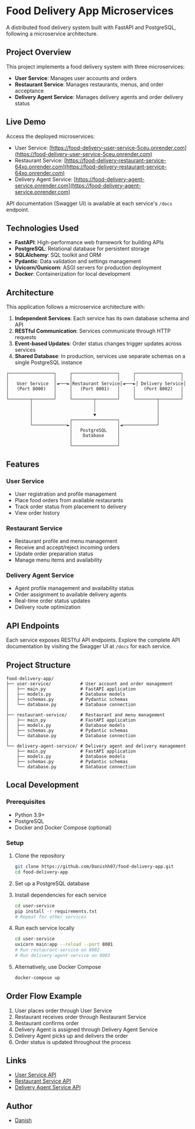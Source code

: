 # Food Delivery App Microservices

A distributed food delivery system built with FastAPI and PostgreSQL, following a microservice architecture.

## Project Overview

This project implements a food delivery system with three microservices:
- **User Service**: Manages user accounts and orders
- **Restaurant Service**: Manages restaurants, menus, and order acceptance
- **Delivery Agent Service**: Manages delivery agents and order delivery status

## Live Demo

Access the deployed microservices:
- User Service: [https://food-delivery-user-service-5ceu.onrender.com](https://food-delivery-user-service-5ceu.onrender.com)
- Restaurant Service: [https://food-delivery-restaurant-service-64xo.onrender.com](https://food-delivery-restaurant-service-64xo.onrender.com)
- Delivery Agent Service: [https://food-delivery-agent-service.onrender.com](https://food-delivery-agent-service.onrender.com)

API documentation (Swagger UI) is available at each service's `/docs` endpoint.

## Technologies Used

- **FastAPI**: High-performance web framework for building APIs
- **PostgreSQL**: Relational database for persistent storage
- **SQLAlchemy**: SQL toolkit and ORM
- **Pydantic**: Data validation and settings management
- **Uvicorn/Gunicorn**: ASGI servers for production deployment
- **Docker**: Containerization for local development

## Architecture

This application follows a microservice architecture with:

1. **Independent Services**: Each service has its own database schema and API
2. **RESTful Communication**: Services communicate through HTTP requests
3. **Event-based Updates**: Order status changes trigger updates across services
4. **Shared Database**: In production, services use separate schemas on a single PostgreSQL instance

```
┌─────────────────┐     ┌─────────────────┐     ┌─────────────────┐
│                 │     │                 │     │                 │
│   User Service  │◄───►│Restaurant Service│◄───►│ Delivery Service│
│   (Port 8000)   │     │   (Port 8001)   │     │   (Port 8002)   │
│                 │     │                 │     │                 │
└────────┬────────┘     └────────┬────────┘     └────────┬────────┘
         │                       │                       │
         │                       │                       │
         │                       ▼                       │
         │              ┌─────────────────┐              │
         └─────────────►│                 │◄─────────────┘
                        │   PostgreSQL    │
                        │    Database     │
                        │                 │
                        └─────────────────┘
```

## Features

### User Service
- User registration and profile management
- Place food orders from available restaurants
- Track order status from placement to delivery
- View order history

### Restaurant Service
- Restaurant profile and menu management
- Receive and accept/reject incoming orders
- Update order preparation status
- Manage menu items and availability

### Delivery Agent Service
- Agent profile management and availability status
- Order assignment to available delivery agents
- Real-time order status updates
- Delivery route optimization

## API Endpoints

Each service exposes RESTful API endpoints. Explore the complete API documentation by visiting the Swagger UI at `/docs` for each service.

## Project Structure

```
food-delivery-app/
├── user-service/           # User account and order management
│   ├── main.py             # FastAPI application
│   ├── models.py           # Database models
│   ├── schemas.py          # Pydantic schemas
│   └── database.py         # Database connection
│   
├── restaurant-service/     # Restaurant and menu management
│   ├── main.py             # FastAPI application
│   ├── models.py           # Database models
│   ├── schemas.py          # Pydantic schemas
│   └── database.py         # Database connection
│   
└── delivery-agent-service/ # Delivery agent and delivery management
    ├── main.py             # FastAPI application
    ├── models.py           # Database models
    ├── schemas.py          # Pydantic schemas
    └── database.py         # Database connection
```

## Local Development

### Prerequisites
- Python 3.9+
- PostgreSQL
- Docker and Docker Compose (optional)

### Setup
1. Clone the repository
   ```bash
   git clone https://github.com/Danishh07/food-delivery-app.git
   cd food-delivery-app
   ```

2. Set up a PostgreSQL database

3. Install dependencies for each service
   ```bash
   cd user-service
   pip install -r requirements.txt
   # Repeat for other services
   ```

4. Run each service locally
   ```bash
   cd user-service
   uvicorn main:app --reload --port 8001
   # Run restaurant-service on 8002
   # Run delivery-agent-service on 8003
   ```

5. Alternatively, use Docker Compose
   ```bash
   docker-compose up
   ```

## Order Flow Example

1. User places order through User Service
2. Restaurant receives order through Restaurant Service
3. Restaurant confirms order
4. Delivery Agent is assigned through Delivery Agent Service
5. Delivery Agent picks up and delivers the order
6. Order status is updated throughout the process

## Links

- [User Service API](https://food-delivery-user-service-5ceu.onrender.com/docs)
- [Restaurant Service API](https://food-delivery-restaurant-service-64xo.onrender.com/docs)
- [Delivery Agent Service API](https://food-delivery-agent-service.onrender.com/docs)

## Author

- [Danish](https://github.com/Danishh07)
